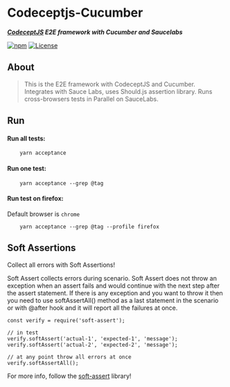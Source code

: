 # Codeceptjs-Cucumber

***[CodeceptJS](https://codecept.io/) E2E framework with Cucumber and Saucelabs***

[![npm](https://img.shields.io/npm/v/codeceptjs-cucumber.svg)](https://www.npmjs.com/package/codeceptjs-cucumber) [![License](https://img.shields.io/npm/l/codeceptjs-cucumber.svg)](LICENSE)

## About

> This is the E2E framework with CodeceptJS and Cucumber. Integrates with Sauce Labs, uses Should.js assertion library. Runs cross-browsers tests in Parallel on SauceLabs.

## Run

#### Run all tests:
```nashorn js
    yarn acceptance
```

#### Run one test:
```nashorn js
    yarn acceptance --grep @tag
```

#### Run test on firefox:
Default browser is `chrome`

```nashorn js
    yarn acceptance --grep @tag --profile firefox
```


## Soft Assertions

Collect all errors with Soft Assertions!

Soft Assert collects errors during scenario. Soft Assert does not throw an exception when an assert fails and would continue with the next step after the assert statement.
If there is any exception and you want to throw it then you need to use softAssertAll() method as a last statement in the scenario or with @after hook and it will report all the failures at once.

```nashorn js
const verify = require('soft-assert');

// in test
verify.softAssert('actual-1', 'expected-1', 'message');
verify.softAssert('actual-2', 'expected-2', 'message');

// at any point throw all errors at once
verify.softAssertAll();
```

For more info, follow the [soft-assert](https://www.npmjs.com/package/soft-assert) library!
